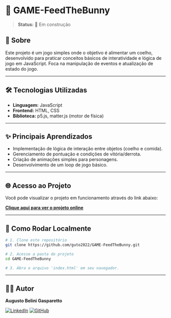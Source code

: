# 🐰 GAME-FeedTheBunny

> **Status:** 🚧 Em construção

## 📖 Sobre

Este projeto é um jogo simples onde o objetivo é alimentar um coelho, desenvolvido para praticar conceitos básicos de interatividade e lógica de jogo em JavaScript. Foca na manipulação de eventos e atualização de estado do jogo.

---

## 🛠️ Tecnologias Utilizadas

*   **Linguagem:** JavaScript
*   **Frontend:** HTML, CSS
*   **Biblioteca:** p5.js, matter.js (motor de física)
---

## ✨ Principais Aprendizados

*   Implementação de lógica de interação entre objetos (coelho e comida).
*   Gerenciamento de pontuação e condições de vitória/derrota.
*   Criação de animações simples para personagens.
*   Desenvolvimento de um loop de jogo básico.

---

## 🌐 Acesso ao Projeto

Você pode visualizar o projeto em funcionamento através do link abaixo:

**[Clique aqui para ver o projeto online](https://guto2022.github.io/GAME-FeedTheBunny/)**

---

## 🏁 Como Rodar Localmente

```bash
# 1. Clone este repositório
git clone https://github.com/guto2022/GAME-FeedTheBunny.git

# 2. Acesse a pasta do projeto
cd GAME-FeedTheBunny

# 3. Abra o arquivo 'index.html' em seu navegador.
```

---

## 👨‍💻 Autor

**Augusto Belini Gasparetto**

[![LinkedIn](https://img.shields.io/badge/LinkedIn-0077B5?style=for-the-badge&logo=linkedin&logoColor=white)](https://www.linkedin.com/in/augustobelinigasparetto/)
[![GitHub](https://img.shields.io/badge/GitHub-181717?style=for-the-badge&logo=github&logoColor=white)](https://github.com/guto2022)
